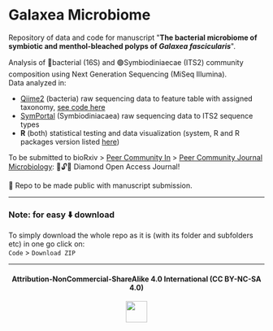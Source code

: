 # Galaxea Microbiome
Repository of data and code for manuscript "<b>The bacterial microbiome of symbiotic and menthol-bleached polyps of *Galaxea fascicularis*</b>".

Analysis of 🦠bacterial (16S) and 🟢Symbiodiniaecae (ITS2) community composition using Next Generation Sequencing (MiSeq Illumina).     
Data analyzed in:
- [Qiime2](https://docs.qiime2.org/2023.2/about/) (bacteria) raw sequencing data to feature table with assigned taxonomy, [see code here](https://github.com/sPuntinG/Galaxea_Microbiome_PCI/blob/main/in/qiime2_analysis_code)
- [SymPortal](https://symportal.org/) (Symbiodiniacaea) raw sequencing data to ITS2 sequence types
- **R** (both) statistical testing and data visualization (system, R and R packages version listed [here](https://github.com/sPuntinG/Galaxea_Microbiome_PCI/blob/main/R_reproducibility.txt))


To be submitted to bioRxiv > [Peer Community In](https://peercommunityin.org/) > [Peer Community Journal Microbiology](https://microbiol.peercommunityin.org/): 
💎🔓📖 Diamond Open Access Journal!



🚨 Repo to be made public with manuscript submission.




----------------------------------------------
### Note: for easy ⬇️ download
To simply download the whole repo as it is (with its folder and subfolders etc) in one go click on:      
`Code` > `Download ZIP`   

-------------------------------------
<div align="center">
  <h4>Attribution-NonCommercial-ShareAlike 4.0 International (CC BY-NC-SA 4.0)</h4>
<div style="width:300px; height:200px">
<img src=https://camo.githubusercontent.com/00f7814990f36f84c5ea74cba887385d8a2f36be/68747470733a2f2f646f63732e636c6f7564706f7373652e636f6d2f696d616765732f63632d62792d6e632d73612e706e67 alt="" height="42">
</div>
